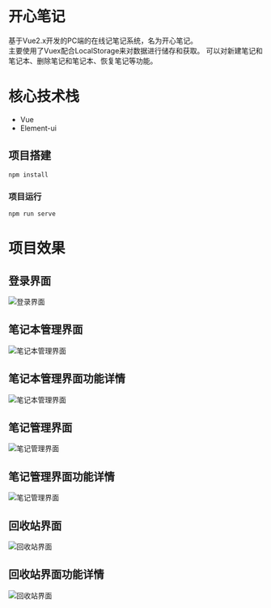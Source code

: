 # 开心笔记
基于Vue2.x开发的PC端的在线记笔记系统，名为开心笔记。  
主要使用了Vuex配合LocalStorage来对数据进行储存和获取。 可以对新建笔记和笔记本、删除笔记和笔记本、恢复笔记等功能。
  
# 核心技术栈
- Vue
- Element-ui

## 项目搭建
```
npm install
```

### 项目运行
```
npm run serve
```
# 项目效果

## 登录界面
![登录界面](https://github.com/dearDreamWeb/happyNotes/blob/master/src/assets/images/1.png)

## 笔记本管理界面
![笔记本管理界面](https://github.com/dearDreamWeb/happyNotes/blob/master/src/assets/images/2.png)

## 笔记本管理界面功能详情
![笔记本管理界面](https://github.com/dearDreamWeb/happyNotes/blob/master/src/assets/images/3.png)

## 笔记管理界面
![笔记管理界面](https://github.com/dearDreamWeb/happyNotes/blob/master/src/assets/images/4.png)

## 笔记管理界面功能详情
![笔记管理界面](https://github.com/dearDreamWeb/happyNotes/blob/master/src/assets/images/5.png)

## 回收站界面
![回收站界面](https://github.com/dearDreamWeb/happyNotes/blob/master/src/assets/images/6.png)

## 回收站界面功能详情
![回收站界面](https://github.com/dearDreamWeb/happyNotes/blob/master/src/assets/images/7.png)
